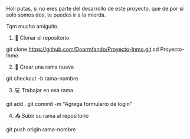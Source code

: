 Holi putas,
si no eres parte del desarrollo de este proyecto, que de por sí solo somos dos, te puedes ir a la mierda.

Tqm mucho amiguito.


1. 🔁 Clonar el repositorio

git clone https://github.com/Doarmfando/Proyecto-Inmo.git
cd Proyecto-Inmo


2. 🌿 Crear una rama nueva

git checkout -b rama-nombre


3. 💻 Trabajar en esa rama

git add .
git commit -m "Agrega formulario de login"


4. 📤 Subir su rama al repositorio

git push origin rama-nombre
